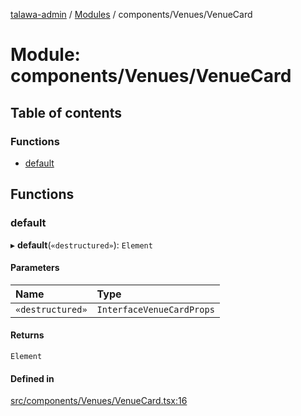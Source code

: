 [talawa-admin](../README.md) / [Modules](../modules.md) / components/Venues/VenueCard

# Module: components/Venues/VenueCard

## Table of contents

### Functions

- [default](components_Venues_VenueCard.md#default)

## Functions

### default

▸ **default**(`«destructured»`): `Element`

#### Parameters

| Name | Type |
| :------ | :------ |
| `«destructured»` | `InterfaceVenueCardProps` |

#### Returns

`Element`

#### Defined in

[src/components/Venues/VenueCard.tsx:16](https://github.com/aarishshahmohsin/talawa-admin/blob/2da9090/src/components/Venues/VenueCard.tsx#L16)
